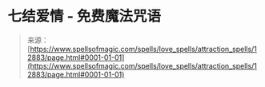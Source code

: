 <!--yml

category: 未分类

date: 2024-06-12 18:50:54

-->

# 七结爱情 - 免费魔法咒语

> 来源：[https://www.spellsofmagic.com/spells/love_spells/attraction_spells/12883/page.html#0001-01-01](https://www.spellsofmagic.com/spells/love_spells/attraction_spells/12883/page.html#0001-01-01)
